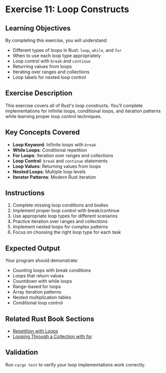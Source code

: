 # Exercise 11: Loop Constructs

## Learning Objectives
By completing this exercise, you will understand:
- Different types of loops in Rust: `loop`, `while`, and `for`
- When to use each loop type appropriately
- Loop control with `break` and `continue`
- Returning values from loops
- Iterating over ranges and collections
- Loop labels for nested loop control

## Exercise Description
This exercise covers all of Rust's loop constructs. You'll complete implementations for infinite loops, conditional loops, and iteration patterns while learning proper loop control techniques.

## Key Concepts Covered
- **Loop Keyword**: Infinite loops with `break`
- **While Loops**: Conditional repetition
- **For Loops**: Iteration over ranges and collections
- **Loop Control**: `break` and `continue` statements
- **Loop Values**: Returning values from loops
- **Nested Loops**: Multiple loop levels
- **Iterator Patterns**: Modern Rust iteration

## Instructions
1. Complete missing loop conditions and bodies
2. Implement proper loop control with break/continue
3. Use appropriate loop types for different scenarios
4. Practice iteration over ranges and collections
5. Implement nested loops for complex patterns
6. Focus on choosing the right loop type for each task

## Expected Output
Your program should demonstrate:
- Counting loops with break conditions
- Loops that return values
- Countdown with while loops
- Range-based for loops
- Array iteration patterns
- Nested multiplication tables
- Conditional loop control

## Related Rust Book Sections
- [Repetition with Loops](https://doc.rust-lang.org/book/ch03-05-control-flow.html#repetition-with-loops)
- [Looping Through a Collection with for](https://doc.rust-lang.org/book/ch03-05-control-flow.html#looping-through-a-collection-with-for)

## Validation
Run `cargo test` to verify your loop implementations work correctly.